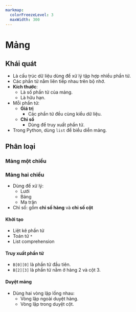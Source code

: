 ```yaml
---
markmap:
  colorFreezeLevel: 3
  maxWidth: 300
---
```


# Mảng

## Khái quát

- Là cấu trúc dữ liệu dùng để xử lý tập hợp nhiều phần tử.
- Các phần tử nằm liên tiếp nhau trên bộ nhớ.
- **Kích thước**:
  - Là số phần tử của mảng.
  - Là hữu hạn.
- Mỗi phần tử:
  - **Giá trị**
    - Các phần tử đều cùng kiểu dữ liệu.
  - **Chỉ số**
    - Dùng để truy xuất phần tử.
- Trong Python, dùng `list` để biểu diễn mảng.

## Phân loại

### Mảng một chiều

### Mảng hai chiều

- Dùng để xử lý:
  - Lưới
  - Bảng
  - Ma trận
- Chỉ số: gồm **chỉ số hàng** và **chỉ số cột**

#### Khởi tạo

- Liệt kê phần tử
- Toán tử `*`
- List comprehension

#### Truy xuất phần tử

- `B[0][0]` là phần tử đầu tiên.
- `B[2][3]` là phần tử nằm ở hàng 2 và cột 3.

#### Duyệt mảng

- Dùng hai vòng lặp lồng nhau:
    - Vòng lặp ngoài duyệt hàng.
    - Vòng lặp trong duyệt cột.